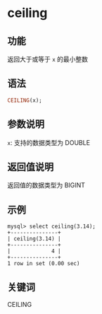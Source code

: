 # ceiling

## 功能

返回大于或等于 `x` 的最小整数

## 语法

```Haskell
CEILING(x);
```

## 参数说明

`x`: 支持的数据类型为 DOUBLE

## 返回值说明

返回值的数据类型为 BIGINT

## 示例

```Plain Text
mysql> select ceiling(3.14);
+---------------+
| ceiling(3.14) |
+---------------+
|             4 |
+---------------+
1 row in set (0.00 sec)
```

## 关键词

CEILING

